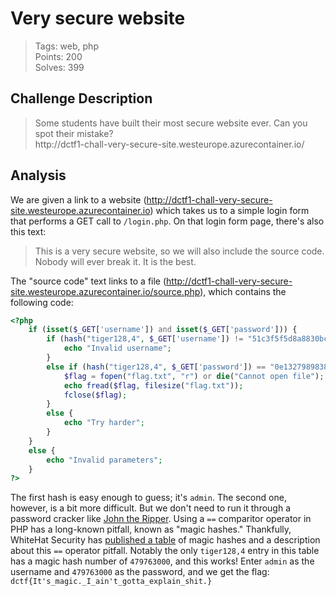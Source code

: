 # Very secure website

<blockquote>
Tags: web, php<br>
Points: 200<br>
Solves: 399
</blockquote>

## Challenge Description

<blockquote>
Some students have built their most secure website ever. Can you spot their mistake?<br>
http://dctf1-chall-very-secure-site.westeurope.azurecontainer.io/
</blockquote>

## Analysis

We are given a link to a website (http://dctf1-chall-very-secure-site.westeurope.azurecontainer.io) which takes us to a simple login form that performs a GET call to `/login.php`. On that login form page, there's also this text:

> This is a very secure website, so we will also include the source code. Nobody will ever break it. It is the best.

The "source code" text links to a file (http://dctf1-chall-very-secure-site.westeurope.azurecontainer.io/source.php), which contains the following code:

```php
<?php
    if (isset($_GET['username']) and isset($_GET['password'])) {
        if (hash("tiger128,4", $_GET['username']) != "51c3f5f5d8a8830bc5d8b7ebcb5717df") {
            echo "Invalid username";
        }
        else if (hash("tiger128,4", $_GET['password']) == "0e132798983807237937411964085731") {
            $flag = fopen("flag.txt", "r") or die("Cannot open file");
            echo fread($flag, filesize("flag.txt"));
            fclose($flag);
        }
        else {
            echo "Try harder";
        }
    }
    else {
        echo "Invalid parameters";
    }
?>
```

The first hash is easy enough to guess; it's `admin`. The second one, however, is a bit more difficult. But we don't need to run it through a password cracker like [John the Ripper](https://en.wikipedia.org/wiki/John_the_Ripper). Using a `==` comparitor operator in PHP has a long-known pitfall, known as "magic hashes." Thankfully, WhiteHat Security has [published a table](https://www.whitehatsec.com/blog/magic-hashes/) of magic hashes and a description about this `==` operator pitfall. Notably the only `tiger128,4` entry in this table has a magic hash number of `479763000`, and this works! Enter `admin` as the username and `479763000` as the password, and we get the flag: `dctf{It's_magic._I_ain't_gotta_explain_shit.}`
